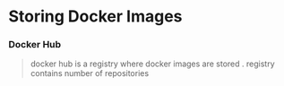 # Storing Docker Images
### Docker Hub
> docker hub is a registry where docker images are stored . registry contains number of repositories
<!--stackedit_data:
eyJoaXN0b3J5IjpbMTM5MjA0NzI1NF19
-->